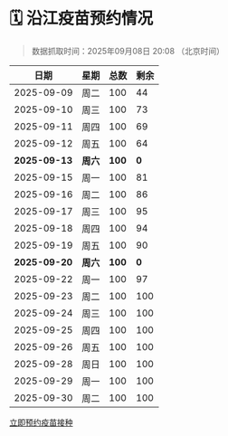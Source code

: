 # 🗓️ 沿江疫苗预约情况

> 数据抓取时间：2025年09月08日 20:08 （北京时间）

| 日期 | 星期 | 总数 | 剩余 |
|------|------|------|------|
| 2025-09-09 | 周二 | 100 | 44 |
| 2025-09-10 | 周三 | 100 | 73 |
| 2025-09-11 | 周四 | 100 | 69 |
| 2025-09-12 | 周五 | 100 | 64 |
| **2025-09-13** | **周六** | **100** | **0** |
| 2025-09-15 | 周一 | 100 | 81 |
| 2025-09-16 | 周二 | 100 | 86 |
| 2025-09-17 | 周三 | 100 | 95 |
| 2025-09-18 | 周四 | 100 | 94 |
| 2025-09-19 | 周五 | 100 | 90 |
| **2025-09-20** | **周六** | **100** | **0** |
| 2025-09-22 | 周一 | 100 | 97 |
| 2025-09-23 | 周二 | 100 | 100 |
| 2025-09-24 | 周三 | 100 | 100 |
| 2025-09-25 | 周四 | 100 | 100 |
| 2025-09-26 | 周五 | 100 | 100 |
| 2025-09-28 | 周日 | 100 | 100 |
| 2025-09-29 | 周一 | 100 | 100 |
| 2025-09-30 | 周二 | 100 | 100 |


<div class="button-container">
<a class="btn" href="http://yfzweb.ishequ.net/#/login" target="_blank">立即预约疫苗接种</a>
</div>
